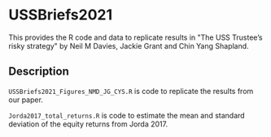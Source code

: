 # USSBriefs2021
This provides the R code and data to replicate results in "The USS Trustee’s risky strategy" by Neil M Davies, Jackie Grant and Chin Yang Shapland.

## Description

`USSBriefs2021_Figures_NMD_JG_CYS.R` is code to replicate the results from our paper.

`Jorda2017_total_returns.R` is code to estimate the mean and standard deviation of the equity returns from Jorda 2017.
